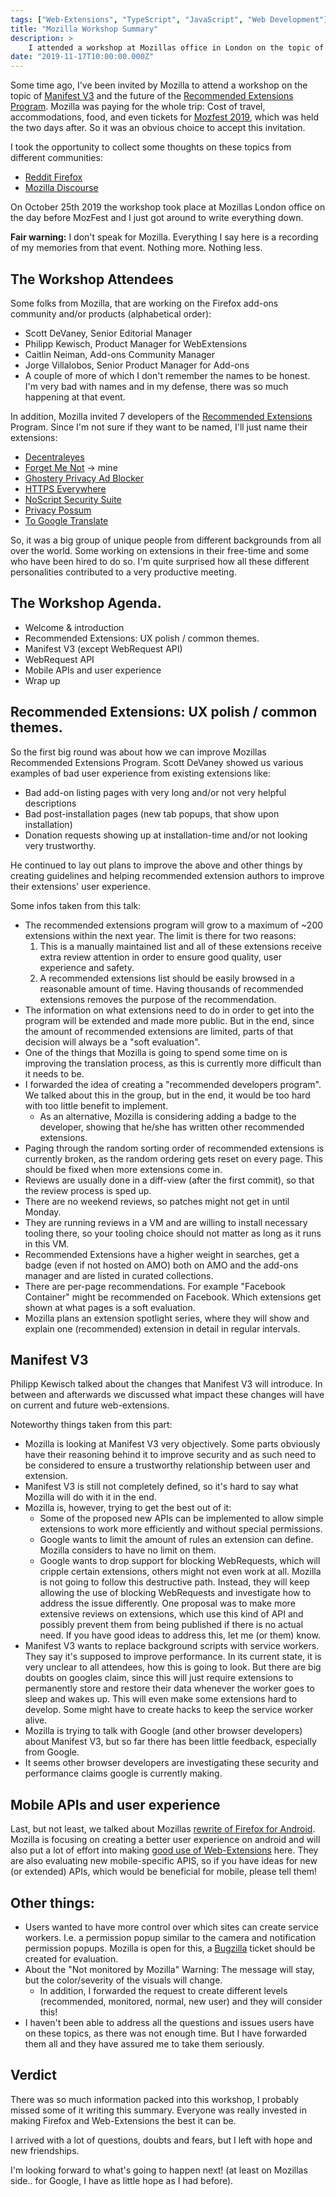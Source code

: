 ```yaml
---
tags: ["Web-Extensions", "TypeScript", "JavaScript", "Web Development"]
title: "Mozilla Workshop Summary"
description: >
    I attended a workshop at Mozillas office in London on the topic of Manifest V3 and the future of the Recommended Extensions Program.
date: "2019-11-17T10:00:00.000Z"
---
```



Some time ago, I've been invited by Mozilla to attend a workshop on the topic of [Manifest V3](https://www.androidpolice.com/wp-content/uploads/2019/02/Manifest-V3.pdf) and the future of the [Recommended Extensions Program](https://support.mozilla.org/en-US/kb/recommended-extensions-program). Mozilla was paying for the whole trip: Cost of travel, accommodations, food, and even tickets for [Mozfest 2019](https://www.mozillafestival.org/), which was held the two days after. So it was an obvious choice to accept this invitation.

I took the opportunity to collect some thoughts on these topics from different communities:

- [Reddit Firefox](https://www.reddit.com/r/firefox/comments/d9hos9/collecting_your_thoughts_about_manivest_v3_and/)
- [Mozilla Discourse](https://discourse.mozilla.org/t/collecting-your-thoughts-about-manivest-v3-and-the-recommended-extensions-program/45846)

On October 25th 2019 the workshop took place at Mozillas London office on the day before MozFest and I just got around to write everything down.

**Fair warning:** I don't speak for Mozilla. Everything I say here is a recording of my memories from that event. Nothing more. Nothing less.

## The Workshop Attendees

Some folks from Mozilla, that are working on the Firefox add-ons community and/or products (alphabetical order):
- Scott DeVaney, Senior Editorial Manager
- Philipp Kewisch, Product Manager for WebExtensions
- Caitlin Neiman, Add-ons Community Manager
- Jorge Villalobos, Senior Product Manager for Add-ons
- A couple of more of which I don't remember the names to be honest.\
I'm very bad with names and in my defense, there was so much happening at that event.

In addition, Mozilla invited 7 developers of the [Recommended Extensions](https://addons.mozilla.org/firefox/search/?recommended=true&sort=random&type=extension) Program. Since I'm not sure if they want to be named, I'll just name their extensions:
- [Decentraleyes](https://addons.mozilla.org/firefox/addon/decentraleyes/)
- [Forget Me Not](https://addons.mozilla.org/firefox/addon/forget_me_not/) -> mine
- [Ghostery Privacy Ad Blocker](https://addons.mozilla.org/firefox/addon/ghostery/)
- [HTTPS Everywhere](https://addons.mozilla.org/firefox/addon/https-everywhere/)
- [NoScript Security Suite](https://addons.mozilla.org/firefox/addon/noscript/)
- [Privacy Possum](https://addons.mozilla.org/firefox/addon/privacy-possum/)
- [To Google Translate](https://addons.mozilla.org/firefox/addon/to-google-translate/)

So, it was a big group of unique people from different backgrounds from all over the world.
Some working on extensions in their free-time and some who have been hired to do so.
I'm quite surprised how all these different personalities contributed to a very productive meeting.

## The Workshop Agenda. 

- Welcome & introduction
- Recommended Extensions: UX polish / common themes.
- Manifest V3 (except WebRequest API)
- WebRequest API
- Mobile APIs and user experience
- Wrap up


## Recommended Extensions: UX polish / common themes.

So the first big round was about how we can improve Mozillas Recommended Extensions Program.
Scott DeVaney showed us various examples of bad user experience from existing extensions like:
- Bad add-on listing pages with very long and/or not very helpful descriptions
- Bad post-installation pages (new tab popups, that show upon installation)
- Donation requests showing up at installation-time and/or not looking very trustworthy.

He continued to lay out plans to improve the above and other things by creating guidelines and helping recommended extension authors to improve their extensions' user experience.

Some infos taken from this talk:
- The recommended extensions program will grow to a maximum of ~200 extensions within the next year. The limit is there for two reasons:
  1. This is a manually maintained list and all of these extensions receive extra review attention in order to ensure good quality, user experience and safety.
  2. A recommended extensions list should be easily browsed in a reasonable amount of time. Having thousands of recommended extensions removes the purpose of the recommendation.
- The information on what extensions need to do in order to get into the program will be extended and made more public.
But in the end, since the amount of recommended extensions are limited, parts of that decision will always be a "soft evaluation".
- One of the things that Mozilla is going to spend some time on is improving the translation process, as this is currently more difficult than it needs to be.
- I forwarded the idea of creating a "recommended developers program". We talked about this in the group, but in the end, it would be too hard with too little benefit to implement.
  - As an alternative, Mozilla is considering adding a badge to the developer, showing that he/she has written other recommended extensions.
- Paging through the random sorting order of recommended extensions is currently broken, as the random ordering gets reset on every page. This should be fixed when more extensions come in.
- Reviews are usually done in a diff-view (after the first commit), so that the review process is sped up.
- There are no weekend reviews, so patches might not get in until Monday.
- They are running reviews in a VM and are willing to install necessary tooling there, so your tooling choice should not matter as long as it runs in this VM.
- Recommended Extensions have a higher weight in searches, get a badge (even if not hosted on AMO) both on AMO and the add-ons manager and are listed in curated collections. 
- There are per-page recommendations. For example "Facebook Container" might be recommended on Facebook. Which extensions get shown at what pages is a soft evaluation.
- Mozilla plans an extension spotlight series, where they will show and explain one (recommended) extension in detail in regular intervals.

## Manifest V3

Philipp Kewisch talked about the changes that Manifest V3 will introduce. In between and afterwards we discussed what impact these changes will have on current and future web-extensions.

Noteworthy things taken from this part:
- Mozilla is looking at Manifest V3 very objectively. Some parts obviously have their reasoning behind it to improve security and as such need to be considered to ensure a trustworthy relationship between user and extension.
- Manifest V3 is still not completely defined, so it's hard to say what Mozilla will do with it in the end.
- Mozilla is, however, trying to get the best out of it:
  - Some of the proposed new APIs can be implemented to allow simple extensions to work more efficiently and without special permissions.
  - Google wants to limit the amount of rules an extension can define. Mozilla considers to have no limit on them.
  - Google wants to drop support for blocking WebRequests, which will cripple certain extensions, others might not even work at all. Mozilla is not going to follow this destructive path.
  Instead, they will keep allowing the use of blocking WebRequests and investigate how to address the issue differently. One proposal was to make more extensive reviews on extensions, which use this kind of API and possibly prevent them from being published if there is no actual need. If you have good ideas to address this, let me (or them) know.
- Manifest V3 wants to replace background scripts with service workers. They say it's supposed to improve performance.
In its current state, it is very unclear to all attendees, how this is going to look. But there are big doubts on googles claim, since this will just require extensions to permanently store and restore their data whenever the worker goes to sleep and wakes up. This will even make some extensions hard to develop. Some might have to create hacks to keep the service worker alive.
- Mozilla is trying to talk with Google (and other browser developers) about Manifest V3, but so far there has been little feedback, especially from Google.
- It seems other browser developers are investigating these security and performance claims google is currently making.

## Mobile APIs and user experience

Last, but not least, we talked about Mozillas [rewrite of Firefox for Android](https://blog.mozilla.org/futurereleases/2019/06/27/reinventing-firefox-for-android-a-preview/).
Mozilla is focusing on creating a better user experience on android and will also put a lot of effort into making [good use of Web-Extensions](https://blog.mozilla.org/addons/2019/10/23/fx-preview-geckoview-add-ons-support/) here.
They are also evaluating new mobile-specific APIS, so if you have ideas for new (or extended) APIs, which would be beneficial for mobile, please tell them!


## Other things:
- Users wanted to have more control over which sites can create service workers. I.e. a permission popup similar to the camera and notification permission popups.
  Mozilla is open for this, a [Bugzilla](https://bugzilla.mozilla.org/) ticket should be created for evaluation.
- About the "Not monitored by Mozilla" Warning: The message will stay, but the color/severity of the visuals will change.
  - In addition, I forwarded the request to create different levels (recommended, monitored, normal, new user) and they will consider this!
- I haven't been able to address all the questions and issues users have on these topics, as there was not enough time. But I have forwarded them all and they have assured me to take them seriously.

## Verdict

There was so much information packed into this workshop, I probably missed some of it writing this summary. Everyone was really invested in making Firefox and Web-Extensions the best it can be.

I arrived with a lot of questions, doubts and fears, but I left with hope and new friendships.

I'm looking forward to what's going to happen next! (at least on Mozillas side.. for Google, I have as little hope as I had before).
